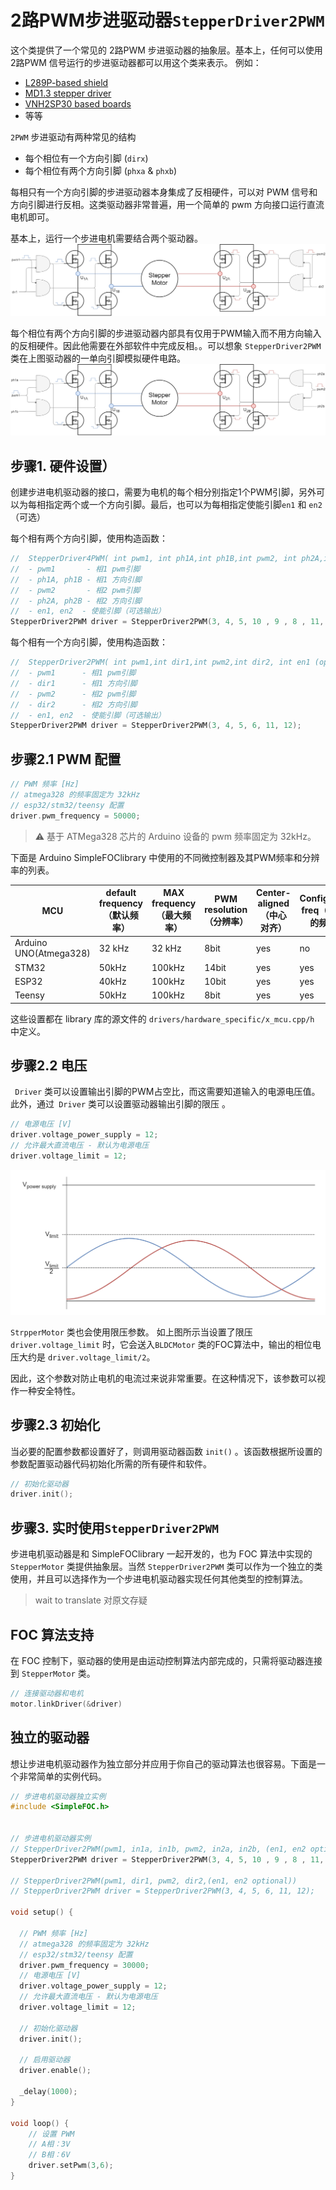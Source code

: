 
# 2路PWM步进驱动器`StepperDriver2PWM`

这个类提供了一个常见的 2路PWM 步进驱动器的抽象层。基本上，任何可以使用2路PWM 信号运行的步进驱动器都可以用这个类来表示。
例如：

- [L289P-based shield](https://github.com/Luen/Arduino-Motor-Shield-29250)
- [MD1.3 stepper driver](https://wiki.dfrobot.com/MD1.3_2A_Dual_Motor_Controller_SKU_DRI0002)
- [VNH2SP30 based boards](https://www.ebay.com/itm/Dual-VNH2SP30-Stepper-Motor-Driver-Module-30A-Monster-Moto-Shield-Replace-L298N/401089386943?hash=item5d62ca59bf:g:NA8AAOSw44BYEvxS)
- 等等

 `2PWM` 步进驱动有两种常见的结构
- 每个相位有一个方向引脚 (`dirx`)
- 每个相位有两个方向引脚 (`phxa` & `phxb`)

每相只有一个方向引脚的步进驱动器本身集成了反相硬件，可以对 PWM 信号和方向引脚进行反相。这类驱动器非常普遍，用一个简单的 pwm 方向接口运行直流电机即可。

基本上，运行一个步进电机需要结合两个驱动器。
<img src="extras/Images/stepper_2pwm_one_dir.png" class="width100">

每个相位有两个方向引脚的步进驱动器内部具有仅用于PWM输入而不用方向输入的反相硬件。因此他需要在外部软件中完成反相。。可以想象 `StepperDriver2PWM` 类在上图驱动器的一单向引脚模拟硬件电路。  
<img src="extras/Images/stepper_2pwm_two_dir.png" class="width100">

## 步骤1. 硬件设置）
创建步进电机驱动器的接口，需要为电机的每个相分别指定1个PWM引脚，另外可以为每相指定两个或一个方向引脚。最后，也可以为每相指定使能引脚`en1` 和 `en2` （可选）


每个相有两个方向引脚，使用构造函数：
```cpp
//  StepperDriver4PWM( int pwm1, int ph1A,int ph1B,int pwm2, int ph2A,int ph2B, int en1 (optional), int en2 (optional))
//  - pwm1       - 相1 pwm引脚
//  - ph1A, ph1B - 相1 方向引脚
//  - pwm2       - 相2 pwm引脚
//  - ph2A, ph2B - 相2 方向引脚
//  - en1, en2  - 使能引脚（可选输出）
StepperDriver2PWM driver = StepperDriver2PWM(3, 4, 5, 10 , 9 , 8 , 11, 12);
```
每个相有一个方向引脚，使用构造函数：
```cpp
//  StepperDriver2PWM( int pwm1,int dir1,int pwm2,int dir2, int en1 (optional), int en2 (optional))
//  - pwm1      - 相1 pwm引脚
//  - dir1      - 相1 方向引脚
//  - pwm2      - 相2 pwm引脚
//  - dir2      - 相2 方向引脚
//  - en1, en2  - 使能引脚（可选输出）
StepperDriver2PWM driver = StepperDriver2PWM(3, 4, 5, 6, 11, 12);
```

## 步骤2.1 PWM 配置
```cpp
// PWM 频率 [Hz]
// atmega328 的频率固定为 32kHz
// esp32/stm32/teensy 配置
driver.pwm_frequency = 50000;
```
<blockquote class="warning">
⚠️ 基于 ATMega328 芯片的 Arduino  设备的 pwm 频率固定为 32kHz。
</blockquote>


下面是  Arduino <span class="simple">Simple<span class="foc">FOC</span>library</span> 中使用的不同微控制器及其PWM频率和分辨率的列表。

MCU | default frequency（默认频率） | MAX frequency（最大频率） | PWM resolution（分辨率） | Center-aligned（中心对齐） | Configurable freq（可配置的频率） 
--- | --- | --- | --- | --- | --- 
Arduino UNO(Atmega328) | 32 kHz | 32 kHz | 8bit | yes | no
STM32 | 50kHz | 100kHz | 14bit | yes | yes
ESP32 | 40kHz | 100kHz | 10bit | yes | yes
Teensy | 50kHz | 100kHz | 8bit | yes | yes

这些设置都在 library 库的源文件的 `drivers/hardware_specific/x_mcu.cpp/h` 中定义。


## 步骤2.2 电压
` Driver` 类可以设置输出引脚的PWM占空比，而这需要知道输入的电源电压值。此外，通过` Driver` 类可以设置驱动器输出引脚的限压 。

```cpp
// 电源电压 [V]
driver.voltage_power_supply = 12;
// 允许最大直流电压 - 默认为电源电压
driver.voltage_limit = 12;
```

<img src="extras/Images/stepper_limits.png" class="width60">

 `StrpperMotor` 类也会使用限压参数。 如上图所示当设置了限压 `driver.voltage_limit` 时，它会送入`BLDCMotor` 类的FOC算法中，输出的相位电压大约是  `driver.voltage_limit/2`。

因此，这个参数对防止电机的电流过来说非常重要。在这种情况下，该参数可以视作一种安全特性。

## 步骤2.3 初始化
当必要的配置参数都设置好了，则调用驱动器函数 `init()` 。该函数根据所设置的参数配置驱动器代码初始化所需的所有硬件和软件。
```cpp
// 初始化驱动器
driver.init();
```

## 步骤3. 实时使用`StepperDriver2PWM`

步进电机驱动器是和 SimpleFOClibrary 一起开发的，也为 FOC 算法中实现的  `StepperMotor`  类提供抽象层。当然 `StepperDriver2PWM` 类可以作为一个独立的类使用，并且可以选择作为一个步进电机驱动器实现任何其他类型的控制算法。

> wait to translate 对原文存疑

## FOC 算法支持
在 FOC 控制下，驱动器的使用是由运动控制算法内部完成的，只需将驱动器连接到  `StepperMotor` 类。

```cpp
// 连接驱动器和电机
motor.linkDriver(&driver)
```

## 独立的驱动器
想让步进电机驱动器作为独立部分并应用于你自己的驱动算法也很容易。下面是一个非常简单的实例代码。
```cpp
// 步进电机驱动器独立实例
#include <SimpleFOC.h>


// 步进电机驱动器实例
// StepperDriver2PWM(pwm1, in1a, in1b, pwm2, in2a, in2b, (en1, en2 optional))
StepperDriver2PWM driver = StepperDriver2PWM(3, 4, 5, 10 , 9 , 8 , 11, 12);

// StepperDriver2PWM(pwm1, dir1, pwm2, dir2,(en1, en2 optional))
// StepperDriver2PWM driver = StepperDriver2PWM(3, 4, 5, 6, 11, 12);

void setup() {
  
  // PWM 频率 [Hz]
  // atmega328 的频率固定为 32kHz
  // esp32/stm32/teensy 配置
  driver.pwm_frequency = 30000;
  // 电源电压 [V]
  driver.voltage_power_supply = 12;
  // 允许最大直流电压 - 默认为电源电压
  driver.voltage_limit = 12;
  
  // 初始化驱动器
  driver.init();

  // 启用驱动器
  driver.enable();

  _delay(1000);
}

void loop() {
    // 设置 PWM
    // A相：3V
    // B相：6V
    driver.setPwm(3,6);
}
```